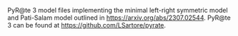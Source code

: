 PyR@te 3 model files implementing the minimal left-right symmetric model and Pati-Salam model outlined in https://arxiv.org/abs/2307.02544.  PyR@te 3 can be found at https://github.com/LSartore/pyrate.

